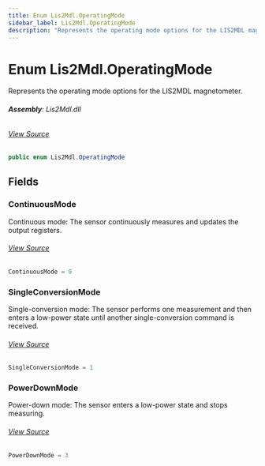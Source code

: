 ```yaml
---
title: Enum Lis2Mdl.OperatingMode
sidebar_label: Lis2Mdl.OperatingMode
description: "Represents the operating mode options for the LIS2MDL magnetometer."
---
```

# Enum Lis2Mdl.OperatingMode
Represents the operating mode options for the LIS2MDL magnetometer.

###### **Assembly**: Lis2Mdl.dll
###### [View Source](https://github.com/WildernessLabs/Meadow.Foundation.git/blob/develop/Source/Meadow.Foundation.Peripherals/Sensors.Motion.Lis2Mdl/Driver/Lis2Mdl.Enums.cs#L50)
```csharp title="Declaration"
public enum Lis2Mdl.OperatingMode
```
## Fields
### ContinuousMode
Continuous mode: The sensor continuously measures and updates the output registers.
###### [View Source](https://github.com/WildernessLabs/Meadow.Foundation.git/blob/develop/Source/Meadow.Foundation.Peripherals/Sensors.Motion.Lis2Mdl/Driver/Lis2Mdl.Enums.cs#L55)
```csharp title="Declaration"
ContinuousMode = 0
```
### SingleConversionMode
Single-conversion mode: The sensor performs one measurement and then enters a low-power state until another single-conversion command is received.
###### [View Source](https://github.com/WildernessLabs/Meadow.Foundation.git/blob/develop/Source/Meadow.Foundation.Peripherals/Sensors.Motion.Lis2Mdl/Driver/Lis2Mdl.Enums.cs#L59)
```csharp title="Declaration"
SingleConversionMode = 1
```
### PowerDownMode
Power-down mode: The sensor enters a low-power state and stops measuring.
###### [View Source](https://github.com/WildernessLabs/Meadow.Foundation.git/blob/develop/Source/Meadow.Foundation.Peripherals/Sensors.Motion.Lis2Mdl/Driver/Lis2Mdl.Enums.cs#L63)
```csharp title="Declaration"
PowerDownMode = 3
```
